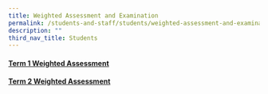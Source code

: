 ```yaml
---
title: Weighted Assessment and Examination
permalink: /students-and-staff/students/weighted-assessment-and-examination/
description: ""
third_nav_title: Students
---
```

#### [Term 1 Weighted Assessment](/students-and-staff/students/weighted-assessment-and-examination/term-1-weighted-assessment/)

#### [Term 2 Weighted Assessment](/students-and-staff/students/weighted-assessment-and-examination/term-2-weighted-assessment/)
